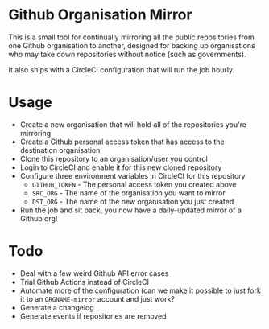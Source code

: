 Github Organisation Mirror
==========================

This is a small tool for continually mirroring all the public repositories from
one Github organisation to another, designed for backing up organisations who
may take down repositories without notice (such as governments).

It also ships with a CircleCI configuration that will run the job hourly.

Usage
=====

* Create a new organisation that will hold all of the repositories you're
  mirroring
* Create a Github personal access token that has access to the destination
  organisation
* Clone this repository to an organisation/user you control
* Login to CircleCI and enable it for this new cloned repository
* Configure three environment variables in CircleCI for this repository
  * `GITHUB_TOKEN` - The personal access token you created above
  * `SRC_ORG` - The name of the organisation you want to mirror
  * `DST_ORG` - The name of the new organisation you just created
* Run the job and sit back, you now have a daily-updated mirror of a Github
  org!

Todo
====

* Deal with a few weird Github API error cases
* Trial Github Actions instead of CircleCI
* Automate more of the configuration (can we make it possible to just fork it to an `ORGNAME-mirror` account and just work?
* Generate a changelog
* Generate events if repositories are removed
